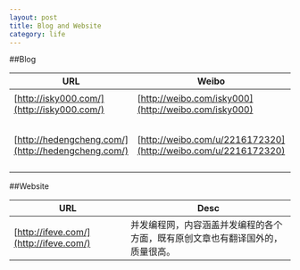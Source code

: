 ```yaml
---
layout: post
title: Blog and Website
category: life
---
```


##Blog

|URL|Weibo|Name|Desc|
|----|----|----|----|
|[http://isky000.com/](http://isky000.com/)|[http://weibo.com/isky000](http://weibo.com/isky000)|简朝阳|Data Architect, Oracle, MySQL|
|[http://hedengcheng.com/](http://hedengcheng.com/)|[http://weibo.com/u/2216172320](http://weibo.com/u/2216172320)|何登成|Database、Concurrent Programming、Performance |


##Website

|URL|Desc|
|----|----|
|[http://ifeve.com/](http://ifeve.com/)|并发编程网，内容涵盖并发编程的各个方面，既有原创文章也有翻译国外的，质量很高。|
